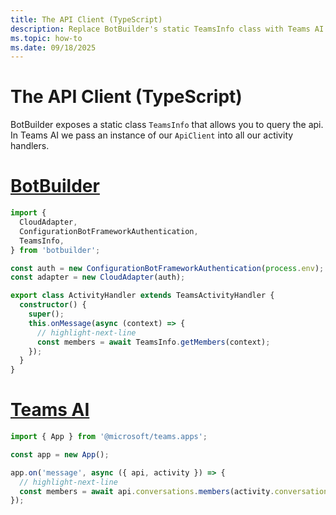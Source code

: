 ```yaml
---
title: The API Client (TypeScript)
description: Replace BotBuilder's static TeamsInfo class with Teams AI's injected ApiClient for cleaner API interactions in Teams TypeScript apps.
ms.topic: how-to
ms.date: 09/18/2025
---
```


# The API Client (TypeScript)

BotBuilder exposes a static class `TeamsInfo` that allows you to query the api. In Teams AI
we pass an instance of our `ApiClient` into all our activity handlers.

# [BotBuilder](#tab/botbuilder)
```typescript
import {
  CloudAdapter,
  ConfigurationBotFrameworkAuthentication,
  TeamsInfo,
} from 'botbuilder';

const auth = new ConfigurationBotFrameworkAuthentication(process.env);
const adapter = new CloudAdapter(auth);

export class ActivityHandler extends TeamsActivityHandler {
  constructor() {
    super();
    this.onMessage(async (context) => {
      // highlight-next-line
      const members = await TeamsInfo.getMembers(context);
    });
  }
}
```

# [Teams AI](#tab/teams-ai)
```typescript
import { App } from '@microsoft/teams.apps';

const app = new App();

app.on('message', async ({ api, activity }) => {
  // highlight-next-line
  const members = await api.conversations.members(activity.conversation.id).get();
});
```
